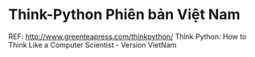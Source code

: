 Think-Python Phiên bản Việt Nam
===============
REF: http://www.greenteapress.com/thinkpython/
Think Python: How to Think Like a Computer Scientist - Version VietNam
